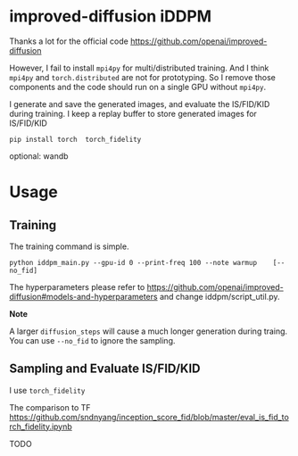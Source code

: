 # improved-diffusion iDDPM

Thanks a lot for the official code https://github.com/openai/improved-diffusion

However, I fail to install `mpi4py` for multi/distributed training. And I think `mpi4py` and `torch.distributed` are not for prototyping. So I remove those components and the code should run on a single GPU without `mpi4py`.

I generate and save the generated images, and evaluate the IS/FID/KID during training. I keep a replay buffer to store generated images for IS/FID/KID


```
pip install torch  torch_fidelity
```

optional: wandb

# Usage

## Training

The training command is simple.

```
python iddpm_main.py --gpu-id 0 --print-freq 100 --note warmup    [--no_fid]
```

The hyperparameters please refer to https://github.com/openai/improved-diffusion#models-and-hyperparameters 
and change iddpm/script_util.py. 

**Note** 

A larger `diffusion_steps` will cause a much longer generation during traing.  You can use `--no_fid` to ignore the sampling.

## Sampling and Evaluate IS/FID/KID

I use ```torch_fidelity``` 

The comparison to TF https://github.com/sndnyang/inception_score_fid/blob/master/eval_is_fid_torch_fidelity.ipynb 

TODO
